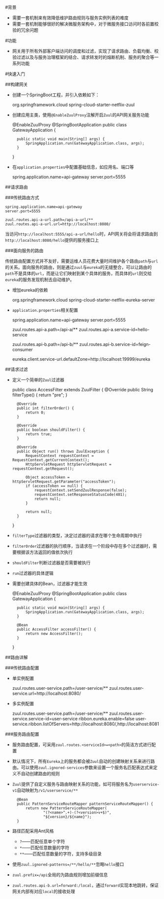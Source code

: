 #背景

+ 需要一套机制来有效降低维护路由规则与服务实例列表的难度
+ 需要一套机制能够很好的解决微服务架构中，对于微服务接口访问时各前置校验的冗余问题

#功能

+ 网关用于所有外部客户端访问的调度和过滤，实现了请求路由、负载均衡、校验过滤以及与服务治理框架的结合、请求转发时的熔断机制、服务的聚合等一系列功能

#快速入门

##构建网关

+ 创建一个SpringBoot工程，并引入依赖如下：


    <dependency>
        <groupId>org.springframework.cloud</groupId>
        <artifactId>spring-cloud-starter-netflix-zuul</artifactId>
    </dependency>
    
+ 创建应用主类，使用`@EnableZuulProxy`注解开启`Zuul`的API网关服务功能


    @EnableZuulProxy
    @SpringBootApplication
    public class GatewayApplication {
    
        public static void main(String[] args) {
            SpringApplication.run(GatewayApplication.class, args);
        }
    }
    

+ 在`application.properties`中配置基础信息，如应用名、端口等


    spring.application.name=api-gateway
    server.port=5555
    
##请求路由

###传统路由方式

    spring.application.name=api-gateway
    server.port=5555
    
    zuul.routes.api-a-url.path=/api-a-url/**
    zuul.routes.api-a-url.url=http://localhost:8080/
    
当访问`http://localhost:5555/api-a-url/hello`时，API网关将会将请求路由到`http://localhost:8080/hello`提供的服务接口上

###面向服务的路由

传统路由配置方式并不友好，需要运维人员花费大量时间维护各个路由`path`与`url`的关系。面向服务的路由，则是通过`zuul`与`eureka`的无缝整合，可以让路由的`path`不是具体的`url`，而是让它们映射到某个具体的服务，而具体的`url`则交给`eureka`的服务发现机制去自动维护。

+ 增加eureka的依赖


    <dependency>
        <groupId>org.springframework.cloud</groupId>
        <artifactId>spring-cloud-starter-netflix-eureka-server</artifactId>
    </dependency>
    
+ `application.properties`相关配置


    spring.application.name=api-gateway
    server.port=5555
    
    zuul.routes.api-a.path=/api-a/**
    zuul.routes.api-a.service-id=hello-service
    
    zuul.routes.api-b.path=/api-b/**
    zuul.routes.api-b.service-id=feign-consumer
    
    eureka.client.service-url.defaultZone=http://localhost:19999/eureka
    

##请求过滤

+ 定义一个简单的`Zuul`过滤器


    public class AccessFilter extends ZuulFilter {
        @Override
        public String filterType() {
            return "pre";
        }
    
        @Override
        public int filterOrder() {
            return 0;
        }
    
        @Override
        public boolean shouldFilter() {
            return true;
        }
    
        @Override
        public Object run() throws ZuulException {
            RequestContext requestContext = RequestContext.getCurrentContext();
            HttpServletRequest httpServletRequest = requestContext.getRequest();
    
            Object accessToken = httpServletRequest.getParameter("accessToken");
            if (accessToken == null) {
                requestContext.setSendZuulResponse(false);
                requestContext.setResponseStatusCode(401);
                return null;
            }
    
            return null;
        }
    }
    

+ `filterType`过滤器的类型，决定过滤器的请求在哪个生命周期中执行
+ `filterOrder`过滤器的执行顺序，当请求在一个阶段中存在多个过滤器时，需要根据该方法返回的值依次执行
+ `shouldFilter`判断过滤器是否需要被执行
+ `run`过滤器的具体逻辑
+ 需要创建具体的Bean，过滤器才能生效


    @EnableZuulProxy
    @SpringBootApplication
    public class GatewayApplication {
    
        public static void main(String[] args) {
            SpringApplication.run(GatewayApplication.class, args);
        }
    
        @Bean
        public AccessFilter accessFilter() {
            return new AccessFilter();
        }
    }
    
##路由详解

###传统路由配置

+ 单实例配置


    zuul.routes.user-service.path=/user-service/**
    zuul.routes.user-service.url=http://localhost:8080/
    
+ 多实例配置


    zuul.routes.user-service.path=/user-service/**
    zuul.routes.user-service.service-id=user-service
    ribbon.eureka.enable=false
    user-service.ribbon.listOfServers=http://localhost:8080/,http://localhost:8081
    
###服务路由配置

+ 服务路由配置，可采用`zuul.routes.<serviceId>=<path>`的简洁方式进行配置
+ 默认情况下，所有`Eureka`上的服务都会被`Zuul`自动的创建映射关系来进行路由。可以使用`zuul.ignored-services`参数来设置一个服务名匹配表达式来定义不自动创建路由的规则
+ `Zuul`提供了自定义服务与路由映射关系的功能，如可将服务名为`userservice-v1`自动映射为`/v1/userservice/**`


        @Bean
        public PatternServiceRouteMapper patternServiceRouteMapper() {
            return new PatternServiceRouteMapper(
                    "(?<name>^.+)-(?<version>v+$)",
                    "${version}/${name}");
        }
        
+ 路径匹配采用Ant风格
    + `?`——匹配任意单个字符
    + `*`——匹配任意数量的字符
    + `**`——匹配任意数量的字符，支持多级目录
    
+ 使用`zuul.ignored-patterns=/**/hello/**`忽略`hello`接口
+ `zuul.prefix=/api`全局的为路由规则增加前缀信息
+ `zuul.routes.api-b.url=forward:/local`，通过`forward`实现本地跳转，保证网关内部有对应`local`的接收处理





